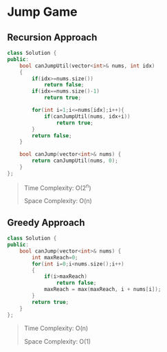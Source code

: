 # Jump Game

## Recursion Approach

```cpp
class Solution {
public:
    bool canJumpUtil(vector<int>& nums, int idx)
    {
        if(idx>=nums.size())
            return false;
        if(idx==nums.size()-1)
            return true;

        for(int i=1;i<=nums[idx];i++){
            if(canJumpUtil(nums, idx+i))
                return true;   
        }
        return false;
    }

    bool canJump(vector<int>& nums) {
        return canJumpUtil(nums, 0);
    }
};
```

> Time Complexity: O(2<sup>n</sup>)
>
> Space Complexity: O(n)

## Greedy Approach

```cpp
class Solution {
public:
    bool canJump(vector<int>& nums) {
        int maxReach=0;
        for(int i=0;i<nums.size();i++)
        {
            if(i>maxReach)
                return false;
            maxReach = max(maxReach, i + nums[i]);
        }
        return true;
    }
};
```


> Time Complexity: O(n)
>
> Space Complexity: O(1)
